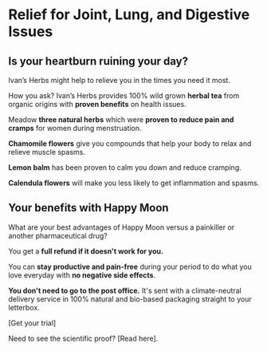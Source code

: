 # Relief for Joint, Lung, and Digestive Issues

## Is your heartburn ruining your day?

Ivan’s Herbs might help to relieve you in the times you need it most.

How you ask? Ivan’s Herbs provides 100% wild grown **herbal tea** from organic origins with **proven benefits** on health issues. 

Meadow **three natural herbs** which were **proven to reduce pain and cramps** for women during menstruation. 


**Chamomile flowers** give you compounds that help your body to relax and relieve muscle spasms.

**Lemon balm** has been proven to calm you down and reduce cramping.

**Calendula flowers** will make you less likely to get inflammation and spasms.


## Your benefits with Happy Moon
What are your best advantages of Happy Moon versus a painkiller or another pharmaceutical drug? 

You get a **full refund if it doesn't work for you.**

You can **stay productive and pain-free** during your period to do what you love everyday with **no negative side effects**.

**You don't need to go to the post office.** It's sent with a climate-neutral delivery service in 100% natural and bio-based packaging straight to your letterbox. 

[Get your trial]  

Need to see the scientific proof? [Read here].
